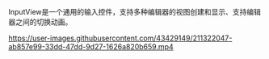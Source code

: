 InputView是一个通用的输入控件，支持多种编辑器的视图创建和显示、支持编辑器之间的切换动画。




https://user-images.githubusercontent.com/43429149/211322047-ab857e99-33dd-47dd-9d27-1626a820b659.mp4


